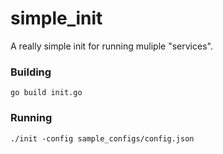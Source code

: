# simple_init
A really simple init for running muliple "services".


### Building
```go build init.go```


### Running
```./init -config sample_configs/config.json```
